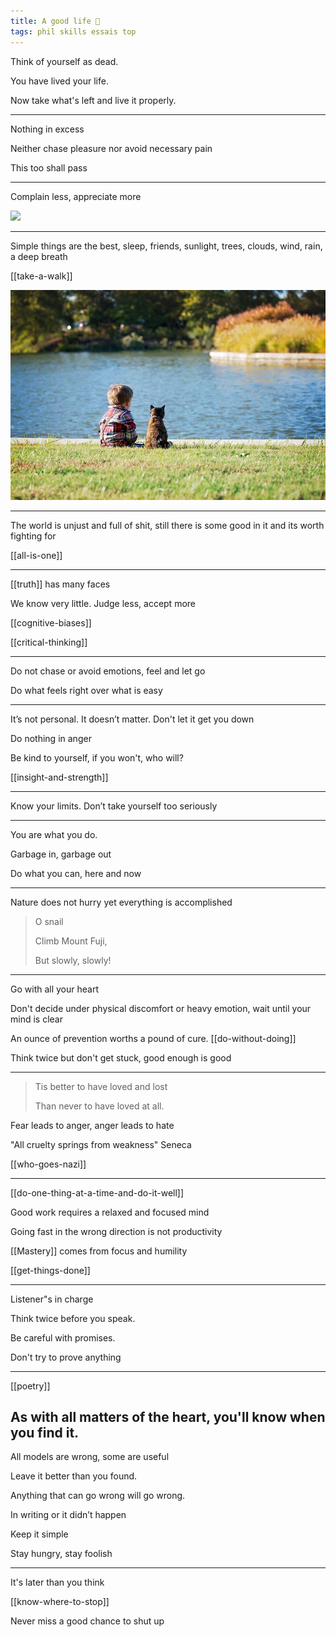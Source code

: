 ```yaml
---
title: A good life 🌱
tags: phil skills essais top
---
```


Think of yourself as dead. 

You have lived your life. 

Now take what's left and live it properly.

---

Nothing in excess

Neither chase pleasure nor avoid necessary pain

This too shall pass

---

Complain less, appreciate more

![](/static/img/notice-when-you-are-happy.png)

---

Simple things are the best, sleep, friends, sunlight, trees, clouds, wind, rain, a deep breath

[[take-a-walk]]

![](/static/img/boy-and-cat.jpeg)

---

The world is unjust and full of shit, still there is some good in it and its worth fighting for

[[all-is-one]]


---

[[truth]] has many faces

We know very little. Judge less, accept more

[[cognitive-biases]]

[[critical-thinking]]

---

Do not chase or avoid emotions, feel and let go

Do what feels right over what is easy

---

It’s not personal. It doesn’t matter. Don't let it get you down

Do nothing in anger

Be kind to yourself, if you won't, who will?

[[insight-and-strength]]

---

Know your limits. Don’t take yourself too seriously

---

You are what you do. 

Garbage in, garbage out

Do what you can, here and now

---

Nature does not hurry yet everything is accomplished

> O snail
> 
> Climb Mount Fuji,
> 
> But slowly, slowly!

---

Go with all your heart

Don't decide under physical discomfort or heavy emotion, wait until your mind is clear

An ounce of prevention worths a pound of cure. [[do-without-doing]]

Think twice but don't get stuck, good enough is good

---

> Tis better to have loved and lost
>
> Than never to have loved at all.

Fear leads to anger, anger leads to hate

"All cruelty springs from weakness" Seneca 

[[who-goes-nazi]]

---

[[do-one-thing-at-a-time-and-do-it-well]]

Good work requires a relaxed and focused mind

Going fast in the wrong direction is not productivity 

[[Mastery]] comes from focus and humility 

[[get-things-done]]

---

Listener"s in charge  

Think twice before you speak. 

Be careful with promises.

Don't try to prove anything 

---

[[poetry]] 

As with all matters of the heart, you'll know when you find it.
---

All models are wrong, some are useful 

Leave it better than you found.

Anything that can go wrong will go wrong.

In writing or it didn’t happen

Keep it simple

Stay hungry, stay foolish

---

It's later than you think

[[know-where-to-stop]]

Never miss a good chance to shut up
